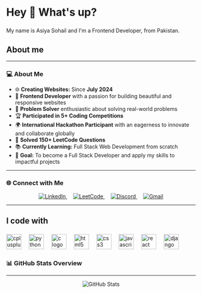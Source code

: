 <h1 align="left">Hey 👋 What's up?</h1>

###

<p align="left">My name is Asiya Sohail and I'm a Frontend Developer, from Pakistan.</p>

###

<h2 align="left">About me</h2>

---

### 💻 About Me  
- 🌐 **Creating Websites:** Since **July 2024**  
- 🚀 **Frontend Developer** with a passion for building beautiful and responsive websites  
- 🧩 **Problem Solver** enthusiastic about solving real-world problems  
- 🏆 **Participated in 5+ Coding Competitions**  
- 🌍 **International Hackathon Participant** with an eagerness to innovate and collaborate globally  
- 🔢 **Solved 150+ LeetCode Questions**  
- 📚 **Currently Learning:** Full Stack Web Development from scratch  
- 🎯 **Goal:** To become a Full Stack Developer and apply my skills to impactful projects  

---

### 🌐 Connect with Me  

<p align="center">
  <a href="https://www.linkedin.com/in/asiya-sohail-545387235/" target="_blank">
    <img alt="LinkedIn" src="https://img.shields.io/badge/-LinkedIn-0077B5?style=for-the-badge&logo=linkedin&logoColor=white" />
  </a>
  &nbsp;&nbsp;&nbsp;
  <a href="https://leetcode.com/u/Asiya_Sohail/" target="_blank">
    <img alt="LeetCode" src="https://img.shields.io/badge/-LeetCode-FFA116?style=for-the-badge&logo=LeetCode&logoColor=black" />
  </a>
  &nbsp;&nbsp;&nbsp;
  <a href="https://discordapp.com/users/1268618969968017539" target="_blank">
    <img alt="Discord" src="https://img.shields.io/badge/-Discord-5865F2?style=for-the-badge&logo=discord&logoColor=white" />
  </a>
  &nbsp;&nbsp;&nbsp;
  <a href="mailto:sohailasiya27@gmail.com" target="_blank">
    <img alt="Gmail" src="https://img.shields.io/badge/-Gmail-D14836?style=for-the-badge&logo=gmail&logoColor=white" />
  </a>
</p>

---

<h2 align="left">I code with</h2>

###

<div align="left">
  <img src="https://cdn.jsdelivr.net/gh/devicons/devicon/icons/cplusplus/cplusplus-original.svg" height="40" alt="cplusplus logo"  />
  <img width="12" />
  <img src="https://cdn.jsdelivr.net/gh/devicons/devicon/icons/python/python-original.svg" height="40" alt="python logo"  />
  <img width="12" />
  <img src="https://cdn.jsdelivr.net/gh/devicons/devicon/icons/c/c-original.svg" height="40" alt="c logo"  />
  <img width="12" />
  <img src="https://cdn.jsdelivr.net/gh/devicons/devicon/icons/html5/html5-original.svg" height="40" alt="html5 logo"  />
  <img width="12" />
  <img src="https://cdn.jsdelivr.net/gh/devicons/devicon/icons/css3/css3-original.svg" height="40" alt="css3 logo"  />
  <img width="12" />
  <img src="https://cdn.jsdelivr.net/gh/devicons/devicon/icons/javascript/javascript-original.svg" height="40" alt="javascript logo"  />
  <img width="12" />
  <img src="https://cdn.jsdelivr.net/gh/devicons/devicon/icons/react/react-original.svg" height="40" alt="react logo"  />
  <img width="12" />
  <img src="https://cdn.jsdelivr.net/gh/devicons/devicon/icons/django/django-plain.svg" height="40" alt="django logo"  />
</div>

###

### 📊 GitHub Stats Overview
<hr />
<p align="center">
  <!-- GitHub Stats -->
  <img src="https://github-readme-stats.vercel.app/api?username=Asiya-Sohail&show_icons=true&theme=radical" alt="GitHub Stats" />
</p>

###
